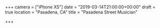 +++
camera = ["iPhone XS"]
date = "2019-03-14T21:00:00+00:00"
draft = true
location = "Pasadena, CA"
title = "Pasadena Street Musician"

+++
